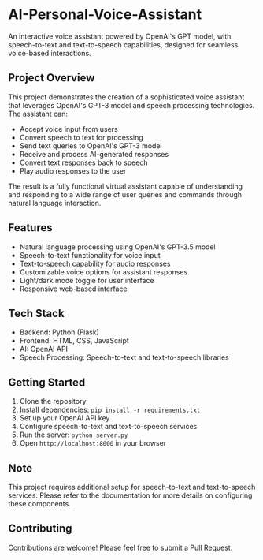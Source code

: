 # AI-Personal-Voice-Assistant

An interactive voice assistant powered by OpenAI's GPT model, with speech-to-text and text-to-speech capabilities, designed for seamless voice-based interactions.

## Project Overview

This project demonstrates the creation of a sophisticated voice assistant that leverages OpenAI's GPT-3 model and speech processing technologies. The assistant can:

- Accept voice input from users
- Convert speech to text for processing
- Send text queries to OpenAI's GPT-3 model
- Receive and process AI-generated responses
- Convert text responses back to speech
- Play audio responses to the user

The result is a fully functional virtual assistant capable of understanding and responding to a wide range of user queries and commands through natural language interaction.

## Features

- Natural language processing using OpenAI's GPT-3.5 model
- Speech-to-text functionality for voice input
- Text-to-speech capability for audio responses
- Customizable voice options for assistant responses
- Light/dark mode toggle for user interface
- Responsive web-based interface

## Tech Stack

- Backend: Python (Flask)
- Frontend: HTML, CSS, JavaScript
- AI: OpenAI API
- Speech Processing: Speech-to-text and text-to-speech libraries

## Getting Started

1. Clone the repository
2. Install dependencies: `pip install -r requirements.txt`
3. Set up your OpenAI API key
4. Configure speech-to-text and text-to-speech services
5. Run the server: `python server.py`
6. Open `http://localhost:8000` in your browser

## Note

This project requires additional setup for speech-to-text and text-to-speech services. Please refer to the documentation for more details on configuring these components.

## Contributing

Contributions are welcome! Please feel free to submit a Pull Request.

